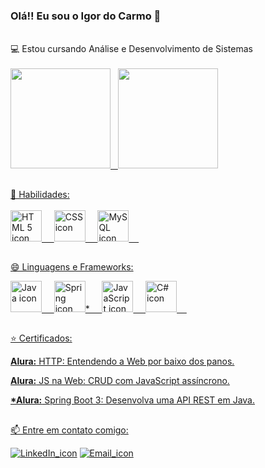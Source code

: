 ### Olá!!  Eu sou o Igor do Carmo 👋
<br>
💻 Estou cursando Análise e Desenvolvimento de Sistemas<br><br>
<!--
- 🔭 I’m currently working on ...
- 🌱 I’m currently learning ...
- 👯 I’m looking to collaborate on ...
- 🤔 I’m looking for help with ...
- 💬 Ask me about ...
- 📫 How to reach me: ...
- 😄 Pronouns: ...
- ⚡ Fun fact: ...
-->
<div>
  <a href="https://github.com/icarso">
  <img height='160em' src='https://github-readme-stats.vercel.app/api?username=icarso&count_private=true&theme=tokyonight'/> &nbsp;
  <img height='160em' src='https://github-readme-stats.vercel.app/api/top-langs/?username=icarso&layout=compact&langs_count=16&count_private=false&theme=tokyonight'/>
</div>
    
##
<div>
  🔭 Habilidades:
  <br><br>
  <img height="50em" src="https://cdn.jsdelivr.net/gh/devicons/devicon/icons/html5/html5-original.svg" alt="HTML 5 icon" title="HTML"/>
  &nbsp;&nbsp;&nbsp;
  <img height="50em" src="https://cdn.jsdelivr.net/gh/devicons/devicon/icons/css3/css3-original.svg" alt="CSS icon" title="CSS"/>
  &nbsp;&nbsp;&nbsp;
  <img height="50em" src="https://cdn.jsdelivr.net/gh/devicons/devicon/icons/mysql/mysql-original-wordmark.svg" alt="MySQL icon" title="MySQL"/>
  &nbsp;&nbsp;&nbsp;
  
  <!--.Net colorido
  <img height="50em" src="https://cdn.jsdelivr.net/gh/devicons/devicon/icons/dotnetcore/dotnetcore-original.svg" alt=".Net icon" title=".Net"/>
  &nbsp;&nbsp;&nbsp; -->
  <!-- <img height="50em" src="https://cdn.jsdelivr.net/gh/devicons/devicon/icons/dotnetcore/dotnetcore-plain.svg" alt=".Net icon" title=".Net [aprendendo]"/>
  &nbsp;&nbsp;&nbsp;-->
  <!-- Azure colorido
  <img height='50em' src='https://cdn.jsdelivr.net/gh/devicons/devicon/icons/azure/azure-original.svg' alt="Azure icon" title="Azure"/>
  &nbsp;&nbsp;&nbsp;-->
  <!--<img height='50em' src="https://cdn.jsdelivr.net/gh/devicons/devicon/icons/azure/azure-plain.svg" alt="Azure inative icon" title="Azure [aprendendo]"/>
   &nbsp;&nbsp;&nbsp;-->
</div>

##
<div>  
  <p>😄 Linguagens e Frameworks:<p>
  <img height="50em" src="https://cdn.jsdelivr.net/gh/devicons/devicon/icons/java/java-original-wordmark.svg" alt="Java icon" title="Java"/>
  &nbsp;&nbsp;&nbsp;
  <img height="50em" src="https://cdn.jsdelivr.net/gh/devicons/devicon/icons/spring/spring-original.svg" alt="Spring icon" title="Spring"/>*
  &nbsp;&nbsp;&nbsp;
  <img height="50em" src="https://cdn.jsdelivr.net/gh/devicons/devicon/icons/javascript/javascript-original.svg" alt="JavaScript icon" title="JavaScript"/>
  &nbsp;&nbsp;&nbsp;  
  <img height="50em" src="https://cdn.jsdelivr.net/gh/devicons/devicon/icons/csharp/csharp-original.svg"  alt="C# icon" title="C#"/>
  &nbsp;&nbsp;&nbsp;
</div>

##
<div>
  <p>⭐ Certificados: </p>
  <p><b>Alura:</b> HTTP: Entendendo a Web por baixo dos panos.</p>
  <p><b>Alura:</b> JS na Web: CRUD com JavaScript assíncrono.</p>
  <p><b>*Alura:</b> Spring Boot 3: Desenvolva uma API REST em Java.</p>
</div>

##
<div>
  <p>📫 Entre em contato comigo: </p>
  <a href="https://www.linkedin.com/in/igordocarmo/" target="_blank"><img src="https://img.shields.io/badge/LinkedIn-0077B5?style=for-the-badge&logo=linkedin&logoColor=white" alt="LinkedIn_icon"/ target="_blank"></a>
  <a href="mailto:carmosigor@gmail.com" target="_blank"><img src="https://img.shields.io/badge/Gmail-D14836?style=for-the-badge&logo=gmail&logoColor=white"     alt="Email_icon"></a>
<div>
